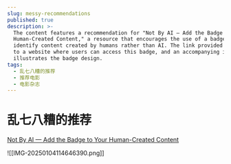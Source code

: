 ```yaml
---
slug: messy-recommendations
published: true
description: >-
  The content features a recommendation for "Not By AI — Add the Badge to Your
  Human-Created Content," a resource that encourages the use of a badge to
  identify content created by humans rather than AI. The link provided directs
  to a website where users can access this badge, and an accompanying image
  illustrates the badge design.
tags:
  - 乱七八糟的推荐
  - 推荐电影
  - 电影杂志
---
```


# 乱七八糟的推荐

[Not By AI — Add the Badge to Your Human-Created Content](https://notbyai.fyi/)

![[IMG-20250104114646390.png]]
